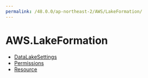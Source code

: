 ```yaml
---
permalink: /48.0.0/ap-northeast-2/AWS/LakeFormation/
---
```


# AWS.LakeFormation



* [DataLakeSettings](DataLakeSettings.md)
* [Permissions](Permissions.md)
* [Resource](Resource.md)